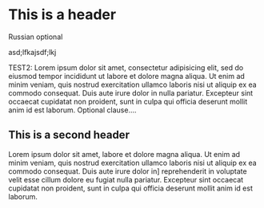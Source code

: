 # This is a header

Russian optional

asd;lfkajsdf;lkj

TEST2: Lorem ipsum dolor sit amet, consectetur adipisicing elit, sed do eiusmod tempor incididunt ut labore et dolore magna aliqua. Ut enim ad minim veniam, quis nostrud exercitation ullamco laboris nisi ut aliquip ex ea commodo consequat. Duis aute irure dolor in nulla pariatur. Excepteur sint occaecat cupidatat non proident, sunt in culpa qui officia deserunt mollit anim id est laborum. Optional clause....

## This is a second header

Lorem ipsum dolor sit amet, labore et dolore magna aliqua. Ut enim ad minim veniam, quis nostrud exercitation ullamco laboris nisi ut aliquip ex ea commodo consequat. Duis aute irure dolor in] reprehenderit in voluptate velit esse cillum dolore eu fugiat nulla pariatur. Excepteur sint occaecat cupidatat non proident, sunt in culpa qui officia deserunt mollit anim id est laborum.